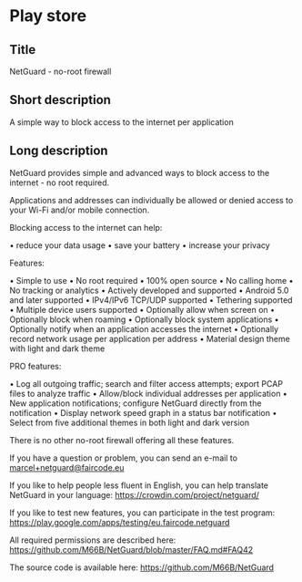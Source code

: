 Play store
==========

Title
-----
NetGuard - no-root firewall


Short description
-----------------
A simple way to block access to the internet per application


Long description
----------------
NetGuard provides simple and advanced ways to block access to the internet - no root required.

Applications and addresses can individually be allowed or denied access to your Wi-Fi and/or mobile connection.

Blocking access to the internet can help:

&bull; reduce your data usage
&bull; save your battery
&bull; increase your privacy

Features:

&bull; Simple to use
&bull; No root required
&bull; 100% open source
&bull; No calling home
&bull; No tracking or analytics
&bull; Actively developed and supported
&bull; Android 5.0 and later supported
&bull; IPv4/IPv6 TCP/UDP supported
&bull; Tethering supported
&bull; Multiple device users supported
&bull; Optionally allow when screen on
&bull; Optionally block when roaming
&bull; Optionally block system applications
&bull; Optionally notify when an application accesses the internet
&bull; Optionally record network usage per application per address
&bull; Material design theme with light and dark theme

PRO features:

&bull; Log all outgoing traffic; search and filter access attempts; export PCAP files to analyze traffic
&bull; Allow/block individual addresses per application
&bull; New application notifications; configure NetGuard directly from the notification
&bull; Display network speed graph in a status bar notification
&bull; Select from five additional themes in both light and dark version

There is no other no-root firewall offering all these features.

If you have a question or problem, you can send an e-mail to marcel+netguard@faircode.eu

If you like to help people less fluent in English, you can help translate NetGuard in your language: https://crowdin.com/project/netguard/

If you like to test new features, you can participate in the test program: https://play.google.com/apps/testing/eu.faircode.netguard

All required permissions are described here: https://github.com/M66B/NetGuard/blob/master/FAQ.md#FAQ42

The source code is available here: https://github.com/M66B/NetGuard
